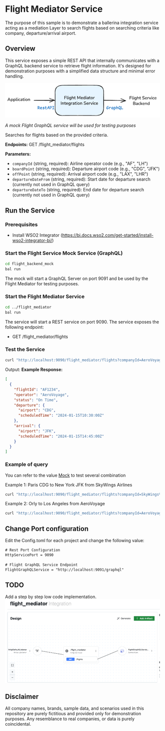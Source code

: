 # Flight Mediator Service

The purpose of this sample is to demonstrate a ballerina integration service acting as a mediation Layer to search flights based on searching criteria like company, departure/arrival airport.

## Overview

This service exposes a simple REST API that internally communicates with a GraphQL backend service to retrieve flight information. It's designed for demonstration purposes with a simplified data structure and minimal error handling.

![Overview](./flight_mediator/docs/images/overview.png)

_A mock Flight GraphQL service will be used for testing purposes_

Searches for flights based on the provided criteria.

**Endpoints:**
GET /flight_mediator/flights

**Parameters:**
- `companyId` (string, required): Airline operator code (e.g., "AF", "LH")
- `boardPoint` (string, required): Departure airport code (e.g., "CDG", "JFK")
- `offPoint` (string, required): Arrival airport code (e.g., "LAX", "LHR")
- `departureDateFrom` (string, required): Start date for departure search (currently not used in GraphQL query)
- `departureDateTo` (string, required): End date for departure search (currently not used in GraphQL query)

## Run the Service

### Prerequisites
- Install WSO2 Integrator (https://bi.docs.wso2.com/get-started/install-wso2-integrator-bi/)

### Start the Flight Service Mock Service (GraphQL)
```bash
cd flight_backend_mock
bal run
```

The mock will start a GraphQL Server on port 9091 and be used by the Flight Mediator for testing purposes.

### Start the Flight Mediator Service
```bash
cd ../flight_mediator
bal run
```

The service will start a REST service on port 9090.
The service exposes the following endpoint:
* GET /flight_mediator/flights

### Test the Service
```bash
curl "http://localhost:9090/flight_mediator/flights?companyId=AeroVoyage&boardPoint=ORY&offPoint=LAX&departureDateFrom=2024-01-15&departureDateTo=2024-01-16"
```

Output:
**Example Response:**
```json
[
  {
    "flightId": "AF1234",
    "operator": "AeroVoyage",
    "status": "On Time",
    "departure": {
      "airport": "CDG",
      "scheduledTime": "2024-01-15T10:30:00Z"
    },
    "arrival": {
      "airport": "JFK",
      "scheduledTime": "2024-01-15T14:45:00Z"
    }
  }
]
```

### Example of query

You can refer to the value [Mock](./flight_backend_mock//README.md) to test several combination

Example 1: Paris CDG to New York JFK from SkyWings Airlines
```bash
curl "http://localhost:9090/flight_mediator/flights?companyId=SkyWings%20Airlines&boardPoint=CDG&offPoint=JFK&departureDateFrom=2024-01-15&departureDateTo=2024-01-16"
```
Example 2: Orly to Los Angeles from AeroVoyage
```bash
curl "http://localhost:9090/flight_mediator/flights?companyId=AeroVoyage&boardPoint=ORY&offPoint=LAX&departureDateFrom=2024-01-15&departureDateTo=2024-01-16"
```

## Change Port configuration

Edit the Config.toml for each project and change the following value:
```
# Rest Port Configuration
HttpServicePort = 9090

# Flight GraphQL Service Endpoint
FlightGraphQLService = "http://localhost:9091/graphql"
```

## TODO

Add a step by step low code implementation.
![Overview](./flight_mediator/docs/images/lowcode.png)

## Disclaimer

All company names, brands, sample data, and scenarios used in this repository are purely fictitious and provided only for demonstration purposes.
Any resemblance to real companies, or data is purely coincidental.